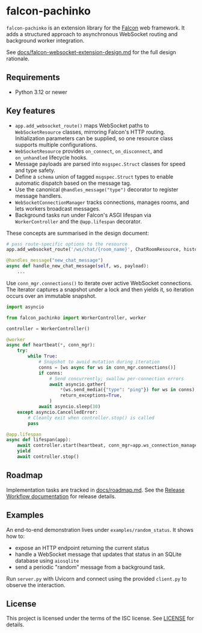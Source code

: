 # falcon-pachinko

`falcon-pachinko` is an extension library for the
[Falcon](https://falcon.readthedocs.io) web framework. It adds a structured
approach to asynchronous WebSocket routing and background worker integration.

See
[docs/falcon-websocket-extension-design.md](docs/falcon-websocket-extension-design.md)
 for the full design rationale.

## Requirements

- Python 3.12 or newer

## Key features

- `app.add_websocket_route()` maps WebSocket paths to `WebSocketResource`
  classes, mirroring Falcon's HTTP routing. Initialization parameters can be
  supplied, so one resource class supports multiple configurations.
- `WebSocketResource` provides `on_connect`, `on_disconnect`, and
   `on_unhandled` lifecycle hooks.
- Message payloads are parsed into `msgspec.Struct` classes for speed and type
  safety.
- Define a `schema` union of tagged `msgspec.Struct` types to enable automatic
  dispatch based on the message tag.
- Use the canonical `@handles_message("type")` decorator to register message
  handlers.
- `WebSocketConnectionManager` tracks connections, manages rooms, and lets
  workers broadcast messages.
- Background tasks run under Falcon's ASGI lifespan via
  `WorkerController` and the `@app.lifespan` decorator.

These concepts are summarised in the design document:

```python
# pass route-specific options to the resource
app.add_websocket_route('/ws/chat/{room_name}', ChatRoomResource, history_size=100)
```

```python
@handles_message("new_chat_message")
async def handle_new_chat_message(self, ws, payload):
    ...
```

Use ``conn_mgr.connections()`` to iterate over active WebSocket connections.
The iterator captures a snapshot under a lock and then yields it, so iteration
occurs over an immutable snapshot.

```python
import asyncio

from falcon_pachinko import WorkerController, worker

controller = WorkerController()

@worker
async def heartbeat(*, conn_mgr):
    try:
        while True:
            # Snapshot to avoid mutation during iteration
            conns = [ws async for ws in conn_mgr.connections()]
            if conns:
                # Send concurrently; swallow per-connection errors
                await asyncio.gather(
                    *(ws.send_media({"type": "ping"}) for ws in conns),
                    return_exceptions=True,
                )
            await asyncio.sleep(30)
    except asyncio.CancelledError:
        # Cleanly exit when controller.stop() is called
        pass

@app.lifespan
async def lifespan(app):
    await controller.start(heartbeat, conn_mgr=app.ws_connection_manager)
    yield
    await controller.stop()
```

## Roadmap

Implementation tasks are tracked in [docs/roadmap.md](docs/roadmap.md). See the
[Release Workflow documentation](docs/release-workflow.md) for release details.

## Examples

An end-to-end demonstration lives under `examples/random_status`. It shows how
to:

- expose an HTTP endpoint returning the current status
- handle a WebSocket message that updates that status in an SQLite database
  using `aiosqlite`
- send a periodic "random" message from a background task.

Run `server.py` with Uvicorn and connect using the provided `client.py` to
observe the interaction.

## License

This project is licensed under the terms of the ISC license. See
[LICENSE](LICENSE) for details.
